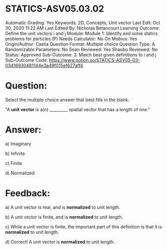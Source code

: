 # STATICS-ASV05.03.02

Automatic Grading: Yes
Keywords: 2D, Concepts, Unit vector
Last Edit: Oct 30, 2020 11:22 AM
Last Edited By: Nicholas Betancourt
Learning Outcome: Define the unit vectors i and j
Module: Module 1: Identify and solve statics problems for particles (P)
Needs Calculator: No
On Mobius: Yes
Origin/Author: Caelia
Question Format: Multiple choice
Question Type: A
Randomizable Parameters: No
Sean Reviewed: Yes
Shaobo Reviewed: No
Status: Approved
Sub-Outcome: 3. Match best given definitions to i and j
Sub-Outcome Code: https://www.notion.so/STATICS-ASV05-03-03416930481144e3a49f015ef627aff4

# Question:

Select the multiple choice answer that best fills in the blank:

"A **unit vector** is a(n) _________ spatial vector that has a length of one."

# Answer:

a) Imaginary

b) Infinite

c) Finite 

d) Normalized

# Feedback:

a) A unit vector is real, and is **normalized** to unit length. 

b) A unit vector is finite, and is **normalized** to unit length. 

c) While a unit vector is finite, the important part of this definition is that it is **normalized** to unit length.

d) Correct! A unit vector is **normalized** to unit length.